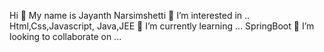 Hi 👋 My name is Jayanth Narsimshetti
👀 I’m interested in .. Html,Css,Javascript, Java,JEE
🌱 I’m currently learning ... SpringBoot
💞 I’m looking to collaborate on ...
